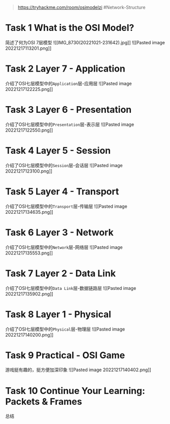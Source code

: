 > https://tryhackme.com/room/osimodelzi
> #Network-Structure 

# Task 1 What is the OSI Model?

简述了何为OSI 7层模型
![[IMG_8730(20221021-231642).jpg]]
![[Pasted image 20221217113201.png]] 

# Task 2 Layer 7 - Application

介绍了OSI七层模型中的`Application`层-应用层
![[Pasted image 20221217122225.png]]

# Task 3 Layer 6 - Presentation

介绍了OSI七层模型中的`Presentation`层-表示层
![[Pasted image 20221217122550.png]]

# Task 4 Layer 5 - Session

介绍了OSI七层模型中的`Session`层-会话层
![[Pasted image 20221217123100.png]]

# Task 5 Layer 4 - Transport

介绍了OSI七层模型中的`Transport`层-传输层
![[Pasted image 20221217134635.png]]

# Task 6 Layer 3 - Network

介绍了OSI七层模型中的`Network`层-网络层
![[Pasted image 20221217135553.png]]

# Task 7 Layer 2 - Data Link

介绍了OSI七层模型中的`Data Link`层-数据链路层
![[Pasted image 20221217135902.png]]

# Task 8 Layer 1 - Physical

介绍了OSI七层模型中的`Physical`层-物理层
![[Pasted image 20221217140200.png]]

# Task 9 Practical - OSI Game

游戏挺有趣的，挺方便加深印象
![[Pasted image 20221217140402.png]]

# Task 10 Continue Your Learning: Packets & Frames

总结